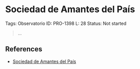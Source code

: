 # Sociedad de Amantes del País

Tags: Observatorio
ID: PRO-1398
L: 28
Status: Not started

> …
> 

## References

- [Sociedad de Amantes del País](https://es.wikipedia.org/wiki/Sociedad_de_Amantes_del_Pa%C3%ADs)
